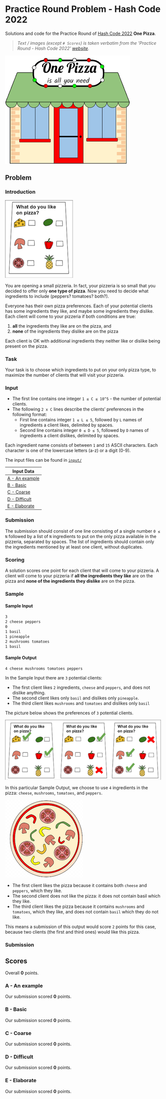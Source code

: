 # Practice Round Problem - Hash Code 2022

Solutions and code for the Practice Round of [Hash Code 2022](https://codingcompetitions.withgoogle.com/hashcode) **One Pizza**.  
> _Text / images (except `# Scores`) is taken verbatim from the 'Practice Round - Hash Code 2022' [website](https://codingcompetitions.withgoogle.com/hashcode/round/00000000008f5ca9/00000000008f6f33)._



![A picture of a pizzeria with a 'One Pizza is all you need' sign.](pizzeria.png)

## Problem

### Introduction

![A picture of menu with six ingredients to choose from and a 'What do you like on pizza?' text.](pizza-poll.png)

You are opening a small pizzeria.
In fact, your pizzeria is so small that you decided to offer only **one type of pizza**.
Now you need to decide what ingredients to include (peppers? tomatoes? both?).

Everyone has their own pizza preferences.
Each of your potential clients has some ingredients they like, and maybe some ingredients they dislike.
Each client will come to your pizzeria if both conditions are true:

1. **all** the ingredients they like are on the pizza, and
2. **none** of the ingredients they dislike are on the pizza

Each client is OK with additional ingredients they neither like or dislike being present on the pizza.

### Task

Your task is to choose which ingredients to put on your only pizza type, to maximize the number of clients that will visit your pizzeria.

### Input

- The first line contains one integer `1 ≤ C ≤ 10^5` - the number of potential clients.
- The following `2 x C` lines describe the clients’ preferences in the following format:
  - First line contains integer `1 ≤ L ≤ 5`, followed by `L` names of ingredients a client likes, delimited by spaces.
  - Second line contains integer `0 ≤ D ≤ 5`, followed by `D` names of ingredients a client dislikes, delimited by spaces.
  
Each ingredient name consists of between `1` and `15` ASCII characters.
Each character is one of the lowercase letters (a-z) or a digit (0-9).

The input files can be found in [`input/`](input)

| Input Data                                  |
|---------------------------------------------|
| [A - An example](input/a_an_example.in.txt) |
| [B - Basic](input/b_basic.in.txt)           |
| [C - Coarse](input/c_coarse.in.txt)         |
| [D - Difficult](input/d_difficult.in.txt)   |
| [E - Elaborate](input/e_elaborate.in.txt)   |

### Submission

The submission should consist of one line consisting of a single number `0 ≤ N` followed by a list of `N` ingredients to put on the only pizza available in the pizzeria, separated by spaces.
The list of ingredients should contain only the ingredients mentioned by at least one client, without duplicates.

### Scoring

A solution scores one point for each client that will come to your pizzeria.
A client will come to your pizzeria if **all the ingredients they like** are on the pizza and **none of the ingredients they dislike** are on the pizza.

### Sample

#### Sample Input

```
3
2 cheese peppers
0
1 basil
1 pineapple
2 mushrooms tomatoes
1 basil
```

#### Sample Output

```
4 cheese mushrooms tomatoes peppers
```

In the Sample Input there are `3` potential clients:

- The first client likes `2` ingredients, `cheese` and `peppers`, and does not dislike anything.
- The second client likes only `basil` and dislikes only `pineapple`.
- The third client likes `mushrooms` and `tomatoes` and dislikes only `basil`

The picture below shows the preferences of `3` potential clients.

![Three 'Vote for your pizza' cards with some ingredients marked as likes and some marked with dislikes.](pizza-poll-examples.png)

In this particular Sample Output, we choose to use `4` ingredients in the pizza: `cheese`, `mushrooms`, `tomatoes`, and `peppers`.

![The pizza corresponding to the sample output. It contains cheese, mushrooms, tomatoes, and peppers.](pizza-sample-output.png)

- The first client likes the pizza because it contains both `cheese` and `peppers`, which they like.
- The second client does not like the pizza: it does not contain basil which they like.
- The third client likes the pizza because it contains `mushrooms` and `tomatoes`, which they like, and does not contain `basil` which they do not like.

This means a submission of this output would score `2` points for this case, because two clients (the first and third ones) would like this pizza.

### Submission

## Scores

Overall **0** points.

### A - An example

Our submission scored **0** points.

### B - Basic

Our submission scored **0** points.

### C - Coarse

Our submission scored **0** points.

### D - Difficult

Our submission scored **0** points.

### E - Elaborate

Our submission scored **0** points.
